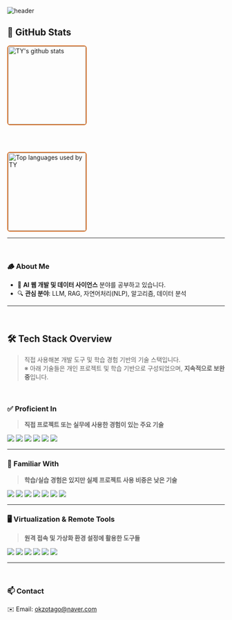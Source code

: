 <!-- 헤더 -->
![header](https://capsule-render.vercel.app/api?type=venom&height=280&text=Welcome%20to%20Taeyeon's%20GitHub&fontSize=50&fontColor=D2691E&color=0:F5DEB3,100:FFF5E1&stroke=D2691E)

## 🤎 GitHub Stats

<!-- GitHub 활동 통계 -->
<a href="https://github.com/xodus123">
  <img align="center" style="height:180px;border:2px solid #D2691E;border-radius:6px;" 
       src="https://github-readme-stats.vercel.app/api?username=xodus123&show_icons=true&title_color=8B4513&text_color=3E2C23&icon_color=DAA520&bg_color=FFF5E1&border_color=FFF5E1" 
       alt="TY's github stats" />
</a>

<br><br>

<!-- 가장 많이 사용한 언어 -->
<a href="https://github.com/xodus123">
  <img align="center" style="height:180px;border:2px solid #D2691E;border-radius:6px;" 
       src="https://github-readme-stats.vercel.app/api/top-langs/?username=xodus123&layout=compact&title_color=8B4513&text_color=3E2C23&bg_color=FFF5E1&border_color=FFF5E1" 
       alt="Top languages used by TY" />
</a>

---
<br>

### 🪵 About Me

- 🌿 **AI 웹 개발 및 데이터 사이언스** 분야를 공부하고 있습니다.  
- 🔍 **관심 분야**: LLM, RAG, 자연어처리(NLP), 알고리즘, 데이터 분석

---
<br>

## 🛠️ Tech Stack Overview  
> 직접 사용해본 개발 도구 및 학습 경험 기반의 기술 스택입니다.  
> ※ 아래 기술들은 개인 프로젝트 및 학습 기반으로 구성되었으며, **지속적으로 보완 중**입니다.

<br>

### ✅ Proficient In  
> **직접 프로젝트 또는 실무에 사용한 경험이 있는 주요 기술**

<img src="https://img.shields.io/badge/Python-8B4513?style=flat-square&logo=Python&logoColor=white"/>  
<img src="https://img.shields.io/badge/VSCode-A0522D?style=flat-square&logo=Visual%20Studio%20Code&logoColor=white"/>  
<img src="https://img.shields.io/badge/Jupyter-D2691E?style=flat-square&logo=Jupyter&logoColor=white"/>  
<img src="https://img.shields.io/badge/Google_Colab-F4A460?style=flat-square&logo=Google%20Colab&logoColor=white"/>  
<img src="https://img.shields.io/badge/Git-CD5C5C?style=flat-square&logo=Git&logoColor=white"/>  
<img src="https://img.shields.io/badge/GitHub-3E2C23?style=flat-square&logo=GitHub&logoColor=white"/>  

---

### 🌱 Familiar With  
> **학습/실습 경험은 있지만 실제 프로젝트 사용 비중은 낮은 기술**

<img src="https://img.shields.io/badge/Java-8B4513?style=flat-square&logo=OpenJDK&logoColor=white"/>  
<img src="https://img.shields.io/badge/JavaScript-F5DEB3?style=flat-square&logo=JavaScript&logoColor=black"/>  
<img src="https://img.shields.io/badge/HTML5-CD853F?style=flat-square&logo=HTML5&logoColor=white"/>  
<img src="https://img.shields.io/badge/CSS3-DEB887?style=flat-square&logo=CSS3&logoColor=white"/>  
<img src="https://img.shields.io/badge/RaspberryPi-A0522D?style=flat-square&logo=Raspberry%20Pi&logoColor=white"/>  
<img src="https://img.shields.io/badge/MySQL-8B4513?style=flat-square&logo=MySQL&logoColor=white"/>  
<img src="https://img.shields.io/badge/Tableau-D2691E?style=flat-square&logo=Tableau&logoColor=white"/>  

---

### 🖥 Virtualization & Remote Tools  
> **원격 접속 및 가상화 환경 설정에 활용한 도구들**

<img src="https://img.shields.io/badge/RealVNC-6B4226?style=flat-square&logo=RealVNC&logoColor=white"/>  
<img src="https://img.shields.io/badge/Tera_Term-8B7355?style=flat-square&logo=Tera_Term&logoColor=white"/>  
<img src="https://img.shields.io/badge/VirtualBox-5C4033?style=flat-square&logo=VirtualBox&logoColor=white"/>  
<img src="https://img.shields.io/badge/VMware-A0522D?style=flat-square&logo=VMware&logoColor=white"/>  
<img src="https://img.shields.io/badge/Linux-F4A460?style=flat-square&logo=Linux&logoColor=black"/>  
<img src="https://img.shields.io/badge/Ubuntu-DEB887?style=flat-square&logo=Ubuntu&logoColor=white"/>  

---
<br>

### 📫 Contact

✉️ Email: [okzotago@naver.com](mailto:okzotago@naver.com)


